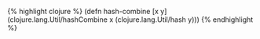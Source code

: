 {% highlight clojure %}
(defn hash-combine [x y] 
  (clojure.lang.Util/hashCombine x (clojure.lang.Util/hash y)))
{% endhighlight %}
